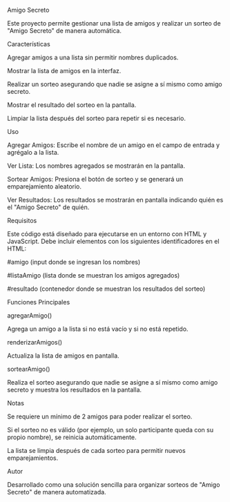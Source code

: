 Amigo Secreto

Este proyecto permite gestionar una lista de amigos y realizar un sorteo de "Amigo Secreto" de manera automática.

Características

Agregar amigos a una lista sin permitir nombres duplicados.

Mostrar la lista de amigos en la interfaz.

Realizar un sorteo asegurando que nadie se asigne a sí mismo como amigo secreto.

Mostrar el resultado del sorteo en la pantalla.

Limpiar la lista después del sorteo para repetir si es necesario.

Uso

Agregar Amigos: Escribe el nombre de un amigo en el campo de entrada y agrégalo a la lista.

Ver Lista: Los nombres agregados se mostrarán en la pantalla.

Sortear Amigos: Presiona el botón de sorteo y se generará un emparejamiento aleatorio.

Ver Resultados: Los resultados se mostrarán en pantalla indicando quién es el "Amigo Secreto" de quién.

Requisitos

Este código está diseñado para ejecutarse en un entorno con HTML y JavaScript. Debe incluir elementos con los siguientes identificadores en el HTML:

#amigo (input donde se ingresan los nombres)

#listaAmigo (lista donde se muestran los amigos agregados)

#resultado (contenedor donde se muestran los resultados del sorteo)

Funciones Principales

agregarAmigo()

Agrega un amigo a la lista si no está vacío y si no está repetido.

renderizarAmigos()

Actualiza la lista de amigos en pantalla.

sortearAmigo()

Realiza el sorteo asegurando que nadie se asigne a sí mismo como amigo secreto y muestra los resultados en la pantalla.

Notas

Se requiere un mínimo de 2 amigos para poder realizar el sorteo.

Si el sorteo no es válido (por ejemplo, un solo participante queda con su propio nombre), se reinicia automáticamente.

La lista se limpia después de cada sorteo para permitir nuevos emparejamientos.

Autor

Desarrollado como una solución sencilla para organizar sorteos de "Amigo Secreto" de manera automatizada.

